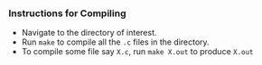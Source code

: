 ### Instructions for Compiling

- Navigate to the directory of interest.
- Run `make` to compile all the `.c` files in the directory.
- To compile some file say `X.c`, run `make X.out` to produce `X.out`
